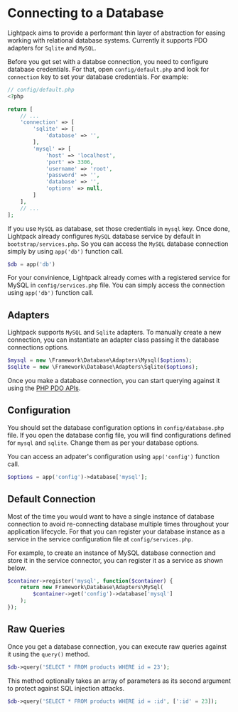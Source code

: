 # Connecting to a Database

Lightpack aims to provide a performant thin layer of abstraction for easing working with relational database systems. Currently it supports PDO adapters for
<code>Sqlite</code> and <code>MySQL</code>.

Before you get set with a databse connection, you need to configure database credentials. For that, open `config/default.php` and look for `connection` key to set your database credentials. For example:

```php
// config/default.php
<?php

return [
    // ...
    'connection' => [
        'sqlite' => [
            'database' => '',
        ],
        'mysql' => [
            'host' => 'localhost',
            'port' => 3306,
            'username' => 'root',
            'password' => '',
            'database' => '',
            'options' => null,
        ]
    ],
    // ...
];
```

If you use `MySQL` as database, set those credentials in `mysql` key. Once done, Lightpack already configures `MySQL` database service by default in `bootstrap/services.php`. So you can access the `MySQL` database connection simply by using `app('db')` function call.

```php
$db = app('db')
```

<p class="tip">For your convinience, Lightpack already comes with a registered service for MySQL in <code>config/services.php</code> file. You can simply access the connection using <code>app('db')</code> function call.</p>

## Adapters

Lightpack supports `MySQL` and `Sqlite` adapters. To manually create a new connection, you can instantiate an adapter class passing it 
the database connections options.

```php
$mysql = new \Framework\Database\Adapters\Mysql($options);
$sqlite = new \Framework\Database\Adapters\Sqlite($options);
```        

<p class="tip">Once you make a database connection, you can start querying against it using the <a href="https://www.php.net/manual/en/book.pdo.php" target="_blank">PHP PDO APIs</a>.
</p>

## Configuration

You should set the database configuration options in <code>config/database.php</code> file. If you open the database config file, you will find configurations
defined for <code>mysql</code> and <code>sqlite</code>. Change them as per your
database options. 

You can access an adpater's configuration using <code>app('config')</code> function call.

```php
$options = app('config')->database['mysql'];
```

## Default Connection

Most of the time you would want to have a single instance of database connection to avoid re-connecting database multiple times throughout your
application lifecycle. For that you can register your database instance as a service in the service configuration file at <code>config/services.php</code>. 

For example, to create an instance of MySQL database connection and store it 
in the service connector, you can register it as a service as shown below.

```php
$container->register('mysql', function($container) {
    return new Framework\Database\Adapters\MySql(
        $container->get('config')->database['mysql']
    );
});
```

## Raw Queries

Once you get a database connection, you can execute raw queries against it using the <code>query()</code>
method.

```php
$db->query('SELECT * FROM products WHERE id = 23');
```

This method optionally takes an array of parameters as its second argument to protect against SQL injection attacks.

```php
$db->query('SELECT * FROM products WHERE id = :id', [':id' = 23]);
```
